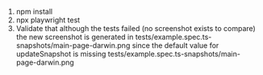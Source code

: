 1. npm install
2. npx playwright test
3. Validate that although the tests failed (no screenshot exists to compare) the new screenshot is generated in tests/example.spec.ts-snapshots/main-page-darwin.png since the default value for updateSnapshot is missing tests/example.spec.ts-snapshots/main-page-darwin.png